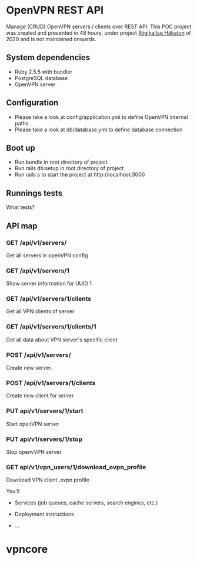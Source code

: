 # OpenVPN REST API

Manage (CRUD) OpenVPN servers / clients over REST API. This POC project was created and presented in 48 hours, under project [Riigikaitse Häkaton](https://mil.ee/uudised/noored-insenerid-arendasid-programmeerimismaratonil-kaitsevaldkonna-kuberlahendusi/) of 2020 and is not maintained onwards.

## System dependencies
* Ruby 2.5.5 with bundler
* PostgreSQL database
* OpenVPN server

## Configuration
* Please take a look at config/application.yml to define OpenVPN internal paths.
* Please take a look at db/database.yml to define database connection

## Boot up
- Run bundle in root directory of project
- Run rails db:setup in root directory of project
- Run rails s to start the project at http://localhost:3000

## Runnings tests
What tests?

## API map

### GET /api/v1/servers/
Get all servers in openVPN config

### GET /api/v1/servers/1
Show server information for UUID 1

### GET /api/v1/servers/1/clients
Get all VPN clients of server

### GET /api/v1/servers/1/clients/1
Get all data about VPN server's specific client

### POST /api/v1/servers/
Create new server. 

### POST /api/v1/servers/1/clients
Create new client for server

### PUT api/v1/servers/1/start
Start openVPN server

### PUT api/v1/servers/1/stop
Stop openvVPN server

### GET api/v1/vpn_users/1/download_ovpn_profile
Download VPN client .ovpn profile

You'll 

* Services (job queues, cache servers, search engines, etc.)

* Deployment instructions

* ...
# vpncore
